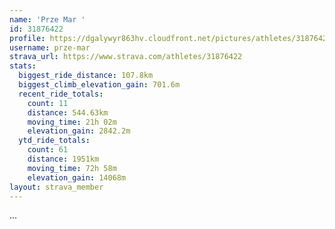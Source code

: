 ```yaml
---
name: 'Prze Mar '
id: 31876422
profile: https://dgalywyr863hv.cloudfront.net/pictures/athletes/31876422/22548952/2/large.jpg
username: prze-mar
strava_url: https://www.strava.com/athletes/31876422
stats:
  biggest_ride_distance: 107.8km
  biggest_climb_elevation_gain: 701.6m
  recent_ride_totals:
    count: 11
    distance: 544.63km
    moving_time: 21h 02m
    elevation_gain: 2842.2m
  ytd_ride_totals:
    count: 61
    distance: 1951km
    moving_time: 72h 58m
    elevation_gain: 14068m
layout: strava_member
--- 
```

...
